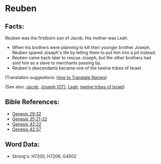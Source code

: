 # Reuben #

## Facts: ##

Reuben was the firstborn son of Jacob. His mother was Leah.

* When his brothers were planning to kill their younger brother Joseph, Reuben spared Joseph's life by telling them to put him into a pit instead.
* Reuben came back later to rescue Joseph, but the other brothers had sold him as a slave to merchants passing by.
* Reuben's descendants became one of the twelve tribes of Israel.

(Translation suggestions: [How to Translate Names](rc://en/ta/man/translate/translate-names))

(See also: [Jacob](../names/jacob.md), [Joseph (OT)](../names/josephot.md), [Leah](../names/leah.md), [twelve tribes of Israel](../other/12tribesofisrael.md))

## Bible References: ##

* [Genesis 29:32](rc://en/tn/help/gen/29/32)
* [Genesis 35:21-22](rc://en/tn/help/gen/35/21)
* [Genesis 42:22](rc://en/tn/help/gen/42/22)
* [Genesis 42:37](rc://en/tn/help/gen/42/37)

## Word Data: ##

* Strong's: H7205, H7206, G4502
